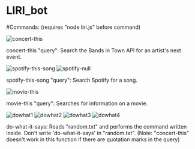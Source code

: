 # LIRI_bot

#Commands:
(requires "node liri.js" before command)

![concert-this](networknotwork.github.com/liri-node-bot/images/concertthissample.png)

concert-this "query": Search the Bands in Town API for an artist's next event.

![spotify-this-song](networknotwork.github.com/liri-node-bot/images/spotifythissample.png)
![spotify-null](networknotwork.github.com/liri-node-bot/images/spotifynullsample.png)

spotify-this-song "query": Search Spotify for a song.

![movie-this](networknotwork.github.com/liri-node-bot/images/moviethissample.png)

movie-this "query": Searches for information on a movie.

![dowhat1](networknotwork.github.com/liri-node-bot/images/dowhatitsayssample1.png)
![dowhat2](networknotwork.github.com/liri-node-bot/images/dowhatitsayssample2.png)
![dowhat3](networknotwork.github.com/liri-node-bot/images/dowhatitdsayssample3.png)
![dowhat4](networknotwork.github.com/liri-node-bot/images/dowhatitsaysfailsafe.png)

do-what-it-says: Reads "random.txt" and performs the command written inside.
Don't write 'do-what-it-says' in "random.txt".
(Note: "concert-this" doesn't work in this function if there are quotation marks in the query)
